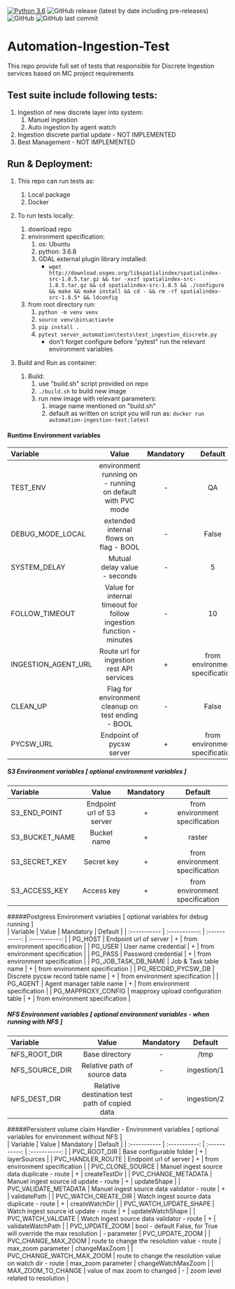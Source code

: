 [![Python 3.6](https://img.shields.io/badge/python-3.6-green.svg)](https://www.python.org/downloads/release/python-360/)
<img alt="GitHub release (latest by date including pre-releases)" src="https://img.shields.io/github/v/release/MapColonies/automation-ingestion-test">
![GitHub](https://img.shields.io/github/license/MapColonies/automation-ingestion-test)
<img alt="GitHub last commit" src="https://img.shields.io/github/last-commit/MapColonies/automation-ingestion-test">
# Automation-Ingestion-Test
This repo provide full set of tests that responsible for Discrete Ingestion services based on MC project requirements

## Test suite include following tests:
1. Ingestion of new discrete layer into system:
    1. Manuel ingestion
    2. Auto ingestion by agent watch
2. Ingestion discrete partial update - NOT IMPLEMENTED
3. Best Management - NOT IMPLEMENTED


## Run & Deployment:
1. This repo can run tests as:
    1. Local package
    2. Docker
    
2. To run tests locally:
    1. download repo
    2. environment specification:
        1. os: Ubuntu
        2. python: 3.6.8
        3. GDAL external plugin library installed:
            *  ``wget http://download.osgeo.org/libspatialindex/spatialindex-src-1.8.5.tar.gz &&
                  tar -xvzf spatialindex-src-1.8.5.tar.gz &&
                  cd spatialindex-src-1.8.5 &&
                  ./configure &&
                  make &&
                  make install &&
                  cd - &&
                  rm -rf spatialindex-src-1.8.5* &&
                  ldconfig``
    3. from root directory run:
        1. ``python -m venv venv``
        2. ``source venv\bin\actiavte``
        3. ``pip install .``
        4. ``pytest server_automation\tests\test_ingestion_discrete.py``
            * don't forget configure before "pytest" run the relevant environment variables
3. Build and Run as container:
    1. Build:
        1. use "build.sh" script provided on repo
        2. ``./build.sh`` to build new image
        3. run new image with relevant parameters:
            1. image name mentioned on "build.sh"
            2. default as written on script you will run as: ``docker run automation-ingestion-test:latest``


#### Runtime Environment variables        
|  Variable   | Value       | Mandatory   |   Default   |
| :----------- | :-----------: | :-----------: | :-----------: |
| TEST_ENV | environment running on - running on default with PVC mode| - | QA | 
| DEBUG_MODE_LOCAL | extended internal flows on flag - BOOL| - | False | 
| SYSTEM_DELAY   | Mutual delay value - seconds | - | 5 | 
| FOLLOW_TIMEOUT   | Value for internal timeout for follow ingestion function - minutes | - | 10 | 
| INGESTION_AGENT_URL | Route url for ingestion rest API services | + | from environment specification | 
| CLEAN_UP | Flag for environment cleanup on test ending - BOOL | - | False | 
| PYCSW_URL | Endpoint of pycsw server | + | from environment specification | 


##### S3 Environment variables [ optional environment variables ]        
|  Variable   | Value       | Mandatory   |   Default   |
| :----------- | :-----------: | :-----------: | :-----------: |
| S3_END_POINT | Endpoint url of S3 server | + | from environment specification | 
| S3_BUCKET_NAME | Bucket name | + | raster | 
| S3_SECRET_KEY | Secret key | + | from environment specification |
| S3_ACCESS_KEY | Access key | + | from environment specification |


#####Postgress Environment variables [ optional variables for debug running ]        
|  Variable   | Value       | Mandatory   |   Default   |
| :----------- | :-----------: | :-----------: | :-----------: |
| PG_HOST | Endpoint url of server | + | from environment specification | 
| PG_USER | User name credential | + | from environment specification | 
| PG_PASS | Password credential | + | from environment specification |
| PG_JOB_TASK_DB_NAME | Job & Task table name | + | from environment specification |
| PG_RECORD_PYCSW_DB | Discrete pycsw record table name | + | from environment specification |
| PG_AGENT | Agent manager table name | + | from environment specification |
| PG_MAPPROXY_CONFIG   | mapproxy upload configuration table | + | from environment specification |


##### NFS Environment variables [ optional environment variables - when running with NFS ]        
|  Variable   | Value       | Mandatory   |   Default   |
| :----------- | :-----------: | :-----------: | :-----------: |
| NFS_ROOT_DIR | Base directory | - | /tmp | 
| NFS_SOURCE_DIR | Relative path of source data | - | ingestion/1 | 
| NFS_DEST_DIR | Relative destination test path of copied data | - | ingestion/2 |


#####Persistent volume claim Handler - Environment variables [ optional variables for environment without NFS ]        
|  Variable   | Value       | Mandatory   |   Default   |
| :----------- | :-----------: | :-----------: | :-----------: |
| PVC_ROOT_DIR | Base configurable folder | + | layerSources |
| PVC_HANDLER_ROUTE | Endpoint url of server | + | from environment specification | 
| PVC_CLONE_SOURCE | Manuel ingest source data duplicate - route | + | createTestDir | 
| PVC_CHANGE_METADATA | Manuel ingest source id update - route | + | updateShape | 
| PVC_VALIDATE_METADATA | Manuel ingest source data validator - route | + | validatePath |
| PVC_WATCH_CREATE_DIR | Watch ingest source data duplicate - route | + | createWatchDir |
| PVC_WATCH_UPDATE_SHAPE | Watch ingest source id update - route | + | updateWatchShape |
| PVC_WATCH_VALIDATE | Watch ingest source data validator - route | + | validateWatchPath |
| PVC_UPDATE_ZOOM | bool - default False, for True will override the max resolution | - parameter | PVC_UPDATE_ZOOM |
| PVC_CHANGE_MAX_ZOOM | route to change tfw resolution value - route | max_zoom parameter | changeMaxZoom |
| PVC_CHANGE_WATCH_MAX_ZOOM | route to change tfw resolution value on watch dir - route | max_zoom parameter | changeWatchMaxZoom |
| MAX_ZOOM_TO_CHANGE | value of max zoom to changed | - | zoom level related to resolution |
